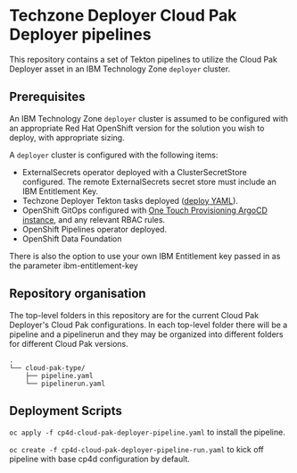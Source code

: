 # Techzone Deployer Cloud Pak Deployer pipelines

This repository contains a set of Tekton pipelines to utilize the Cloud Pak Deployer asset in an IBM Technology Zone `deployer` cluster.

## Prerequisites

An IBM Technology Zone `deployer` cluster is assumed to be configured with an appropriate Red Hat OpenShift version for the solution you wish to deploy, with appropriate sizing.

A `deployer` cluster is configured with the following items:

- ExternalSecrets operator deployed with a ClusterSecretStore configured. The remote ExternalSecrets secret store must include an IBM Entitlement Key.
- Techzone Deployer Tekton tasks deployed ([deploy YAML](https://github.com/cloud-native-toolkit/deployer-tekton-tasks/blob/main/argocd.yaml)).
- OpenShift GitOps configured with [One Touch Provisioning ArgoCD instance](https://github.com/one-touch-provisioning/otp-gitops), and any relevant RBAC rules.
- OpenShift Pipelines operator deployed.
- OpenShift Data Foundation

There is also the option to use your own IBM Entitlement key passed in as the parameter ibm-entitlement-key

## Repository organisation

The top-level folders in this repository are for the current Cloud Pak Deployer's Cloud Pak configurations. In each top-level folder there will be a pipeline and a pipelinerun and they may be organized into different folders for different Cloud Pak versions.

```
.
└── cloud-pak-type/
    ├── pipeline.yaml
    └── pipelinerun.yaml
```

## Deployment Scripts

`oc apply -f cp4d-cloud-pak-deployer-pipeline.yaml` to install the pipeline.

`oc create -f cp4d-cloud-pak-deployer-pipeline-run.yaml` to kick off pipeline with base cp4d configuration by default.

